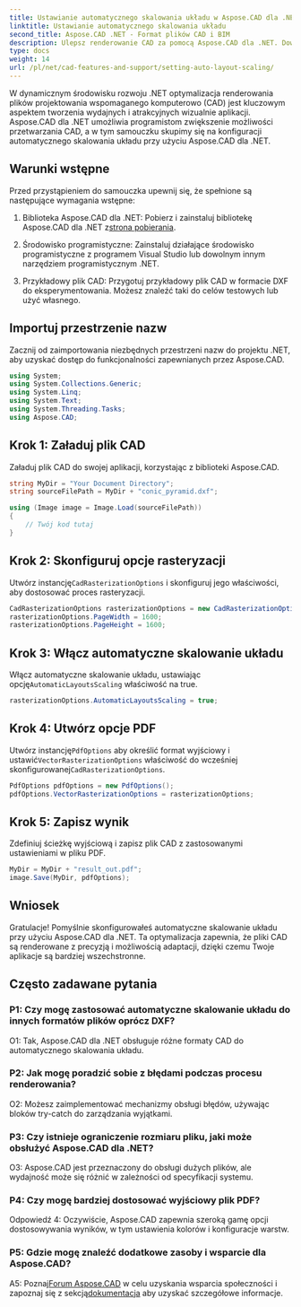 ```yaml
---
title: Ustawianie automatycznego skalowania układu w Aspose.CAD dla .NET
linktitle: Ustawianie automatycznego skalowania układu
second_title: Aspose.CAD .NET - Format plików CAD i BIM
description: Ulepsz renderowanie CAD za pomocą Aspose.CAD dla .NET. Dowiedz się, jak skonfigurować automatyczne skalowanie układu, aby zapewnić precyzyjne i elastyczne renderowanie plików.
type: docs
weight: 14
url: /pl/net/cad-features-and-support/setting-auto-layout-scaling/
---
```

W dynamicznym środowisku rozwoju .NET optymalizacja renderowania plików projektowania wspomaganego komputerowo (CAD) jest kluczowym aspektem tworzenia wydajnych i atrakcyjnych wizualnie aplikacji. Aspose.CAD dla .NET umożliwia programistom zwiększenie możliwości przetwarzania CAD, a w tym samouczku skupimy się na konfiguracji automatycznego skalowania układu przy użyciu Aspose.CAD dla .NET.

## Warunki wstępne

Przed przystąpieniem do samouczka upewnij się, że spełnione są następujące wymagania wstępne:

1.  Biblioteka Aspose.CAD dla .NET: Pobierz i zainstaluj bibliotekę Aspose.CAD dla .NET z[strona pobierania](https://releases.aspose.com/cad/net/).

2. Środowisko programistyczne: Zainstaluj działające środowisko programistyczne z programem Visual Studio lub dowolnym innym narzędziem programistycznym .NET.

3. Przykładowy plik CAD: Przygotuj przykładowy plik CAD w formacie DXF do eksperymentowania. Możesz znaleźć taki do celów testowych lub użyć własnego.

## Importuj przestrzenie nazw

Zacznij od zaimportowania niezbędnych przestrzeni nazw do projektu .NET, aby uzyskać dostęp do funkcjonalności zapewnianych przez Aspose.CAD.

```csharp
using System;
using System.Collections.Generic;
using System.Linq;
using System.Text;
using System.Threading.Tasks;
using Aspose.CAD;
```

## Krok 1: Załaduj plik CAD

Załaduj plik CAD do swojej aplikacji, korzystając z biblioteki Aspose.CAD.

```csharp
string MyDir = "Your Document Directory";
string sourceFilePath = MyDir + "conic_pyramid.dxf";

using (Image image = Image.Load(sourceFilePath))
{
    // Twój kod tutaj
}
```

## Krok 2: Skonfiguruj opcje rasteryzacji

 Utwórz instancję`CadRasterizationOptions` i skonfiguruj jego właściwości, aby dostosować proces rasteryzacji.

```csharp
CadRasterizationOptions rasterizationOptions = new CadRasterizationOptions();
rasterizationOptions.PageWidth = 1600;
rasterizationOptions.PageHeight = 1600;
```

## Krok 3: Włącz automatyczne skalowanie układu

 Włącz automatyczne skalowanie układu, ustawiając opcję`AutomaticLayoutsScaling` właściwość na true.

```csharp
rasterizationOptions.AutomaticLayoutsScaling = true;
```

## Krok 4: Utwórz opcje PDF

 Utwórz instancję`PdfOptions` aby określić format wyjściowy i ustawić`VectorRasterizationOptions` właściwość do wcześniej skonfigurowanej`CadRasterizationOptions`.

```csharp
PdfOptions pdfOptions = new PdfOptions();
pdfOptions.VectorRasterizationOptions = rasterizationOptions;
```

## Krok 5: Zapisz wynik

Zdefiniuj ścieżkę wyjściową i zapisz plik CAD z zastosowanymi ustawieniami w pliku PDF.

```csharp
MyDir = MyDir + "result_out.pdf";
image.Save(MyDir, pdfOptions);
```

## Wniosek

Gratulacje! Pomyślnie skonfigurowałeś automatyczne skalowanie układu przy użyciu Aspose.CAD dla .NET. Ta optymalizacja zapewnia, że pliki CAD są renderowane z precyzją i możliwością adaptacji, dzięki czemu Twoje aplikacje są bardziej wszechstronne.

## Często zadawane pytania

### P1: Czy mogę zastosować automatyczne skalowanie układu do innych formatów plików oprócz DXF?

O1: Tak, Aspose.CAD dla .NET obsługuje różne formaty CAD do automatycznego skalowania układu.

### P2: Jak mogę poradzić sobie z błędami podczas procesu renderowania?

O2: Możesz zaimplementować mechanizmy obsługi błędów, używając bloków try-catch do zarządzania wyjątkami.

### P3: Czy istnieje ograniczenie rozmiaru pliku, jaki może obsłużyć Aspose.CAD dla .NET?

O3: Aspose.CAD jest przeznaczony do obsługi dużych plików, ale wydajność może się różnić w zależności od specyfikacji systemu.

### P4: Czy mogę bardziej dostosować wyjściowy plik PDF?

Odpowiedź 4: Oczywiście, Aspose.CAD zapewnia szeroką gamę opcji dostosowywania wyników, w tym ustawienia kolorów i konfiguracje warstw.

### P5: Gdzie mogę znaleźć dodatkowe zasoby i wsparcie dla Aspose.CAD?

 A5: Poznaj[Forum Aspose.CAD](https://forum.aspose.com/c/cad/19) w celu uzyskania wsparcia społeczności i zapoznaj się z sekcją[dokumentacja](https://reference.aspose.com/cad/net/) aby uzyskać szczegółowe informacje.